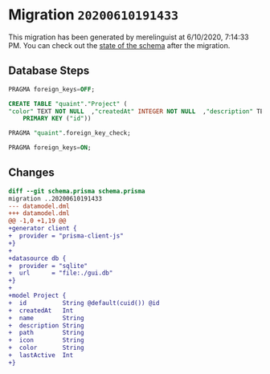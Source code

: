 # Migration `20200610191433`

This migration has been generated by merelinguist at 6/10/2020, 7:14:33 PM.
You can check out the [state of the schema](./schema.prisma) after the migration.

## Database Steps

```sql
PRAGMA foreign_keys=OFF;

CREATE TABLE "quaint"."Project" (
"color" TEXT NOT NULL  ,"createdAt" INTEGER NOT NULL  ,"description" TEXT NOT NULL  ,"icon" TEXT NOT NULL  ,"id" TEXT NOT NULL  ,"lastActive" INTEGER NOT NULL  ,"name" TEXT NOT NULL  ,"path" TEXT NOT NULL  ,
    PRIMARY KEY ("id"))

PRAGMA "quaint".foreign_key_check;

PRAGMA foreign_keys=ON;
```

## Changes

```diff
diff --git schema.prisma schema.prisma
migration ..20200610191433
--- datamodel.dml
+++ datamodel.dml
@@ -1,0 +1,19 @@
+generator client {
+  provider = "prisma-client-js"
+}
+
+datasource db {
+  provider = "sqlite"
+  url      = "file:./gui.db"
+}
+
+model Project {
+  id          String @default(cuid()) @id
+  createdAt   Int
+  name        String
+  description String
+  path        String
+  icon        String
+  color       String
+  lastActive  Int
+}
```



